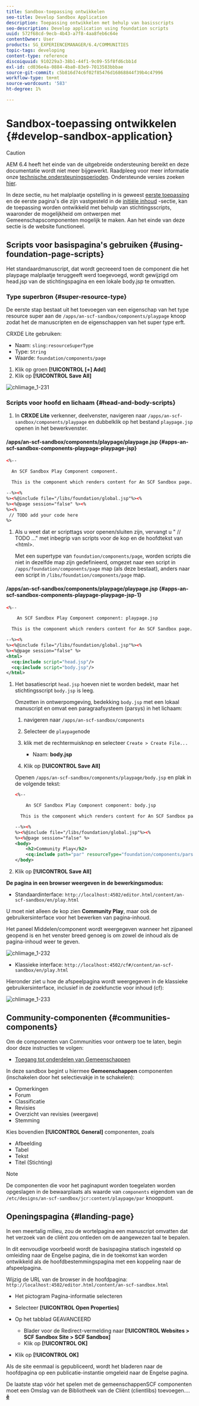 ```yaml
---
title: Sandbox-toepassing ontwikkelen
seo-title: Develop Sandbox Application
description: Toepassing ontwikkelen met behulp van basisscripts
seo-description: Develop application using foundation scripts
uuid: 572f68cd-9ecb-4b43-a7f8-4aa8feb6c64e
contentOwner: User
products: SG_EXPERIENCEMANAGER/6.4/COMMUNITIES
topic-tags: developing
content-type: reference
discoiquuid: 910229a3-38b1-44f1-9c09-55f8fd6cbb1d
exl-id: cd036e4a-0884-4ba0-83e9-7013583bbbae
source-git-commit: c5b816d74c6f02f85476d16868844f39b4c47996
workflow-type: tm+mt
source-wordcount: '583'
ht-degree: 1%

---
```


# Sandbox-toepassing ontwikkelen {#develop-sandbox-application}

>[!CAUTION]
>
>AEM 6.4 heeft het einde van de uitgebreide ondersteuning bereikt en deze documentatie wordt niet meer bijgewerkt. Raadpleeg voor meer informatie onze [technische ondersteuningsperioden](https://helpx.adobe.com/support/programs/eol-matrix.html). Ondersteunde versies zoeken [hier](https://experienceleague.adobe.com/docs/).

In deze sectie, nu het malplaatje opstelling in is geweest [eerste toepassing](initial-app.md) en de eerste pagina&#39;s die zijn vastgesteld in de [initiële inhoud](initial-content.md) -sectie, kan de toepassing worden ontwikkeld met behulp van stichtingsscripts, waaronder de mogelijkheid om ontwerpen met Gemeenschapscomponenten mogelijk te maken. Aan het einde van deze sectie is de website functioneel.

## Scripts voor basispagina&#39;s gebruiken {#using-foundation-page-scripts}

Het standaardmanuscript, dat wordt gecreeerd toen de component die het playpage malplaatje teruggeeft werd toegevoegd, wordt gewijzigd om head.jsp van de stichtingspagina en een lokale body.jsp te omvatten.

### Type superbron {#super-resource-type}

De eerste stap bestaat uit het toevoegen van een eigenschap van het type resource super aan de `/apps/an-scf-sandbox/components/playpage` knoop zodat het de manuscripten en de eigenschappen van het super type erft.

CRXDE Lite gebruiken:

<!--Resolve steps below-->

* Naam: `sling:resourceSuperType`
* Type: `String`
* Waarde: `foundation/components/page`

1. Klik op groen **[!UICONTROL [+] Add]**
1. Klik op **[!UICONTROL Save All]**

![chlimage_1-231](assets/chlimage_1-231.png)

### Scripts voor hoofd en lichaam {#head-and-body-scripts}

1. In **CRXDE Lite** verkenner, deelvenster, navigeren naar `/apps/an-scf-sandbox/components/playpage` en dubbelklik op het bestand `playpage.jsp` openen in het bewerkvenster.

#### /apps/an-scf-sandbox/components/playpage/playpage.jsp {#apps-an-scf-sandbox-components-playpage-playpage-jsp}

```xml
<%--

  An SCF Sandbox Play Component component.

  This is the component which renders content for An SCF Sandbox page.

--%><%
%><%@include file="/libs/foundation/global.jsp"%><%
%><%@page session="false" %><%
%><%
 // TODO add your code here
%>
```

1. Als u weet dat er scripttags voor openen/sluiten zijn, vervangt u &quot; // TODO ...&quot; met inbegrip van scripts voor de kop en de hoofdtekst van &lt;html>.

   Met een supertype van `foundation/components/page`, worden scripts die niet in dezelfde map zijn gedefinieerd, omgezet naar een script in `/apps/foundation/components/page` map (als deze bestaat), anders naar een script in `/libs/foundation/components/page` map.

#### /apps/an-scf-sandbox/components/playpage/playpage.jsp {#apps-an-scf-sandbox-components-playpage-playpage-jsp-1}

```xml
<%--

    An SCF Sandbox Play Component component: playpage.jsp

  This is the component which renders content for An SCF Sandbox page.

--%><%
%><%@include file="/libs/foundation/global.jsp"%><%
%><%@page session="false" %>
<html>
  <cq:include script="head.jsp"/>
  <cq:include script="body.jsp"/>
</html>
```

1. Het basatiescript `head.jsp` hoeven niet te worden bedekt, maar het stichtingsscript `body.jsp` is leeg.

   Omzetten in ontwerpomgeving, bedekking `body.jsp` met een lokaal manuscript en omvat een paragraafsysteem (parsys) in het lichaam:

   1. navigeren naar `/apps/an-scf-sandbox/components`
   1. Selecteer de `playpage`node
   1. klik met de rechtermuisknop en selecteer `Create > Create File...`

      * Naam: **body.jsp**
   1. Klik op **[!UICONTROL Save All]**

   Openen `/apps/an-scf-sandbox/components/playpage/body.jsp` en plak in de volgende tekst:

   ```xml
   <%--
   
       An SCF Sandbox Play Component component: body.jsp
   
     This is the component which renders content for An SCF Sandbox page.
   
   --%><%
   %><%@include file="/libs/foundation/global.jsp"%><%
   %><%@page session="false" %>
   <body>
       <h2>Community Play</h2>
       <cq:include path="par" resourceType="foundation/components/parsys" />
   </body>
   ```

1. Klik op **[!UICONTROL Save All]**

**De pagina in een browser weergeven in de bewerkingsmodus:**

* Standaardinterface: `http://localhost:4502/editor.html/content/an-scf-sandbox/en/play.html`

U moet niet alleen de kop zien **Community Play**, maar ook de gebruikersinterface voor het bewerken van pagina-inhoud.

Het paneel Middelen/component wordt weergegeven wanneer het zijpaneel geopend is en het venster breed genoeg is om zowel de inhoud als de pagina-inhoud weer te geven.

![chlimage_1-232](assets/chlimage_1-232.png)

* Klassieke interface: `http://localhost:4502/cf#/content/an-scf-sandbox/en/play.html`

Hieronder ziet u hoe de afspeelpagina wordt weergegeven in de klassieke gebruikersinterface, inclusief in de zoekfunctie voor inhoud (cf):

![chlimage_1-233](assets/chlimage_1-233.png)

## Community-componenten {#communities-components}

Om de componenten van Communities voor ontwerp toe te laten, begin door deze instructies te volgen:

* [Toegang tot onderdelen van Gemeenschappen](basics.md#accessing-communities-components)

In deze sandbox begint u hiermee **Gemeenschappen** componenten (inschakelen door het selectievakje in te schakelen):

* Opmerkingen
* Forum
* Classificatie
* Revisies
* Overzicht van revisies (weergave)
* Stemming

Kies bovendien **[!UICONTROL General]** componenten, zoals

* Afbeelding
* Tabel
* Tekst
* Titel (Stichting)

>[!NOTE]
>
>De componenten die voor het paginapunt worden toegelaten worden opgeslagen in de bewaarplaats als waarde van `components` eigendom van de\
>`/etc/designs/an-scf-sandbox/jcr:content/playpage/par` knooppunt.

## Openingspagina {#landing-page}

In een meertalig milieu, zou de wortelpagina een manuscript omvatten dat het verzoek van de cliënt zou ontleden om de aangewezen taal te bepalen.

In dit eenvoudige voorbeeld wordt de basispagina statisch ingesteld op omleiding naar de Engelse pagina, die in de toekomst kan worden ontwikkeld als de hoofdbestemmingspagina met een koppeling naar de afspeelpagina.

Wijzig de URL van de browser in de hoofdpagina: `http://localhost:4502/editor.html/content/an-scf-sandbox.html`

* Het pictogram Pagina-informatie selecteren
* Selecteer **[!UICONTROL Open Properties]**
* Op het tabblad GEAVANCEERD

   * Blader voor de Redirect-vermelding naar **[!UICONTROL Websites > SCF Sandbox Site > SCF Sandbox]**
   * Klik op **[!UICONTROL OK]**

* Klik op **[!UICONTROL OK]**

Als de site eenmaal is gepubliceerd, wordt het bladeren naar de hoofdpagina op een publicatie-instantie omgeleid naar de Engelse pagina.

De laatste stap vóór het spelen met de gemeenschappenSCF componenten moet een Omslag van de Bibliotheek van de Cliënt (clientlibs) toevoegen.... **[ê](add-clientlibs.md)**
